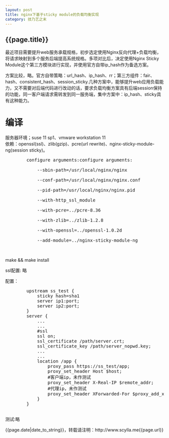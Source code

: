 ```yaml
---
layout: post
title: nginx下基于sticky module的负载均衡实现
category: 技乃艺之末
---
```

<h2>{{page.title}}</h2>
<p>
	最近项目需要提升web服务承载规格，初步选定使用Nginx反向代理+负载均衡，将请求映射到多个服务后端提高系统规格。多项对比后，决定使用Nginx Sticky Module这个第三方模块进行实现，并使用官方自带ip_hash作为备选方案。
</p>
<p>
	方案比较，略。官方自带策略：url_hash、ip_hash、rr；第三方组件：fair、hash、consistent_hash、session_sticky.几种方案中，能够提升web应用负载能力，又不需要对后端代码进行改动的话，要求负载均衡方案具有后端session保持的功能，同一客户端请求需转发到同一服务端，集中方案中：ip_hash、sticky具有这种能力。
</p>
<h1>编译</h1>
<p>
	服务器环境；suse 11 sp1、vmware workstation 11</br>
	依赖：openssl(ssl)、zlib(gzip)、pcre(url rewrite)、nginx-sticky-module-ng(session sticky)。</br>
	<pre>
		configure arguments:configure arguments: </br>
			--sbin-path=/usr/local/nginx/nginx</br>
			--conf-path=/usr/local/nginx/nginx.conf</br>	
			--pid-path=/usr/local/nginx/nginx.pid</br> 			
			--with-http_ssl_module</br> 
			--with-pcre=../pcre-8.36</br> 			
			--with-zlib=../zlib-1.2.8</br>			
			--with-openssl=../openssl-1.0.2d</br>
			--add-module=../nginx-sticky-module-ng</br>
	</pre>
	make && make install
</p>
<p>ssl配置: 略</p>
<p>
	配置：
	<pre>
		upstream ss_test {
			sticky hash=sha1
			server ip1:port;
			server ip2:port;
		}
		server {
			...
			...
			#ssl
			ssl on;
			ssl_certificate /path/server.crt;
			ssl_certificate_key /path/server_nopwd.key;
			...
			...
			location /app {
				proxy_pass https://ss_test/app;
				proxy_set_header Host $host;
				#客户端ip，未作测试
				proxy_set_header X-Real-IP $remote_addr;
				#代理ip，未作测试
				proxy_set_header XForwarded-For $proxy_add_x_forwarded_for;
			}
		}
	</pre>
</p>
<p>
	测试:略
</p>
<p>{{page.date|date_to_string}}，转载请注明：http://www.scylla.me{{page.url}}</p>